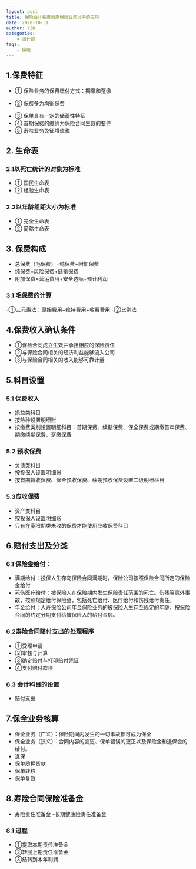 ```yaml
---
layout: post
title: 保险会计在寿险原保险业务当中的应用
date: 2020-10-31
author: YZN
categories:
    - 设计部
tags:
    - 保险
---
```


## 1.保费特征
+ ① 保险业务的保费缴付方式：期缴和趸缴
- ② 保费多为均衡保费
+ ③ 保单具有一定的储蓄性特征
+ ④ 首期保费的缴纳为保险合同生效的要件
+ ⑤ 寿险业务免征增值税

## 2. 生命表
### 2.1以死亡统计的对象为标准
+ ① 国民生命表
+ ② 经验生命表

### 2.2以年龄组距大小为标准
+ ① 完全生命表
+ ② 简略生命表

## 3. 保费构成

- 总保费（毛保费）=纯保费+附加保费
- 纯保费=风险保费+储蓄保费
- 附加保费=营运费用+安全边际+预计利润

### 3.1 毛保费的计算
-①三元素法：原始费用+维持费用+收费费用
-②比例法

## 4.保费收入确认条件

- ①保险合同成立生效并承担相应的保险责任
- ②与保险合同相关的经济利益能够流入公司
- ③与保险合同相关的收入能够可靠计量

## 5.科目设置

### 5.1 保费收入
- 损益类科目
- 按险种设置明细账
- 按缴费类别设置明细科目：首期保费、续期保费、保全保费或期缴首年保费、期缴续期保费、趸缴保费

### 5.2 预收保费
- 负债类科目
- 按投保人设置明细账
- 按首期暂收保费、保全预收保费、续期预收保费设置二级明细科目

### 5.3应收保费
- 资产类科目
- 按投保人设置明细账
- 只有在宽限期类未收的保费才能使用应收保费科目

## 6.赔付支出及分类
### 6.1 保险金给付：
- 满期给付：投保人生存岛保险合同满期时，保险公司按照保险合同所定的保险金给付
- 死伤医疗给付：被保险人在保险期内发生保险责任范围的死亡。伤残等意外事故，按照规定给付保险金，包括死亡给付、医疗给付和伤残给付责任。
- 年金给付：人寿保险公司年金保险业务的被保险人生存至规定的年龄，按保险合同的约定分期支付给被保险人的给付金额。

### 6.2寿险合同赔付支出的处理程序
- ①受理申请
- ②审核与计算
- ③确定赔付与打印赔付凭证
- ④支付赔付款项

### 6.3 会计科目的设置
- 赔付支出

## 7.保全业务核算
- 保全业务（广义）：保险期间内发生的一切事故都可成为保全
- 保全业务（狭义）：合同内容的变更、保单错误的更正以及保险金和退保金的给付。
- 退保
- 保单质押贷款
- 保单转移
- 保单复效

## 8.寿险合同保险准备金
- 寿险责任准备金
-长期健康险责任准备金

### 8.1 过程
- ①提取本期责任准备金
- ②转回上期责任准备金
- ③结转到本年利润
